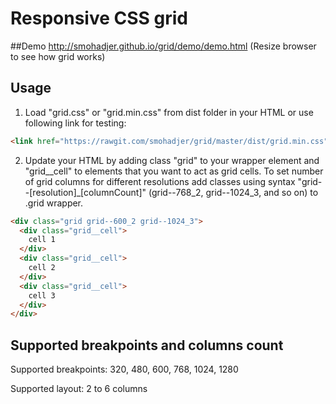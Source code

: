 Responsive CSS grid
====

##Demo
http://smohadjer.github.io/grid/demo/demo.html (Resize browser to see how grid works)

## Usage
1. Load "grid.css" or "grid.min.css" from dist folder in your HTML or use following link for testing: 

  ```html
  <link href="https://rawgit.com/smohadjer/grid/master/dist/grid.min.css" />
  ```
2. Update your HTML by adding class "grid" to your wrapper element and "grid__cell" to elements that you want to act as grid cells. To set number of grid columns for different resolutions add classes using syntax "grid--[resolution]_[columnCount]" (grid--768_2, grid--1024_3, and so on) to .grid wrapper. 

  ```html
  <div class="grid grid--600_2 grid--1024_3">
    <div class="grid__cell">
      cell 1
    </div>
    <div class="grid__cell">
      cell 2
    </div>  
    <div class="grid__cell">
      cell 3
    </div>
  </div>
  ```

## Supported breakpoints and columns count
Supported breakpoints: 320, 480, 600, 768, 1024, 1280

Supported layout: 2 to 6 columns

